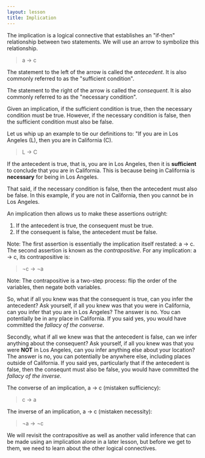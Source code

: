 ```yaml
---
layout: lesson
title: Implication
---
```


The implication is a logical connective that establishes an "if-then" relationship between two statements. We will use an arrow to symbolize this relationship.

> a → c

The statement to the left of the arrow is called the _antecedent_. It is also commonly referred to as the "sufficient condition".

The statement to the right of the arrow is called the _consequent_. It is also commonly referred to as the "necessary condition".

Given an implication, if the sufficient condition is true, then the necessary condition must be true. However, if the necessary condition is false, then the sufficient condition must also be false.

Let us whip up an example to tie our definitions to: "If you are in Los Angeles (L), then you are in California (C).

> L → C

If the antecedent is true, that is, you are in Los Angeles, then it is **sufficient** to conclude that you are in California. This is because being in California is **necessary** for being in Los Angeles.

That said, if the necessary condition is false, then the antecedent must also be false. In this example, if you are not in California, then you cannot be in Los Angeles. 

An implication then allows us to make these assertions outright:

1. If the antecedent is true, the consequent must be true.
2. If the consequent is false, the antecedent must be false.

Note: The first assertion is essentially the implication itself restated: a → c. The second assertion is known as the _contrapositive_. For any implication: a → c, its contrapositive is:

> ¬c → ¬a

Note: The contrapositive is a two-step process: flip the order of the variables, then negate both variables.

So, what if all you knew was that the consequent is true, can you infer the antecedent? Ask yourself, if all you knew was that you were in California, can you infer that you are in Los Angeles? The answer is no. You can potentially be in any place in California. If you said yes, you would have committed the _fallacy of the converse_.

Secondly, what if all we knew was that the antecedent is false, can we infer anything about the consequent? Ask yourself, if all you knew was that you were **NOT** in Los Angeles, can you infer anything else about your location? The answer is no, you can potentially be anywhere else, including places outside of California. If you said yes, particularly that if the antecedent is false, then the consequnt must also be false, you would have committed the _fallacy of the inverse_.

The converse of an implication, a → c (mistaken sufficiency):

> c → a

The inverse of an implication, a → c (mistaken necessity):

> ¬a → ¬c

We will revisit the contrapositive as well as another valid inference that can be made using an implication alone in a later lesson, but before we get to them, we need to learn about the other logical connectives.
